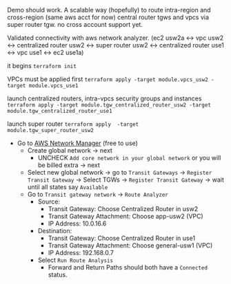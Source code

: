 Demo should work. A scalable way (hopefully) to route intra-region and cross-region (same aws acct for now) central router tgws and vpcs via super router tgw. no cross account support yet.

Validated connectivity with aws network analyzer.
(ec2 usw2a <-> vpc usw2 <-> centralized router usw2 <-> super router usw2 <-> centralized router use1 <-> vpc use1 <-> ec2 use1a)

it begins
`terraform init`

VPCs must be applied first
`terraform apply -target module.vpcs_usw2 -target module.vpcs_use1`

launch centralized routers, intra-vpcs security groups and instances
`terraform apply -target module.tgw_centralized_router_usw2 -target module.tgw_centralized_router_use1`

launch super router
`terraform apply  -target module.tgw_super_router_usw2`

- Go to [AWS Network Manager](https://us-west-2.console.aws.amazon.com/networkmanager/home#/networks) (free to use)
  - Create global network -> next
    - UNCHECK `Add core network in your global network` or you will be billed extra -> next
  - Select new global network -> go to `Transit Gateways` -> `Register
    Transit Gateway` -> Select TGWs -> `Register Transit Gateway` -> wait until all states say `Available`
  - Go to `Transit gateway network` -> `Route Analyzer`
    - Source:
      - Transit Gateway: Choose Centralized Router in usw2
      - Transit Gateway Attachment: Choose app-usw2 (VPC)
      - IP Address: 10.0.16.6
    - Destination:
      - Transit Gateway: Choose Centralized Router in use1
      - Transit Gateway Attachment: Choose general-usw1 (VPC)
      - IP Address: 192.168.0.7
    - Select `Run Route Analysis`
      - Forward and Return Paths should both have a `Connected` status.
